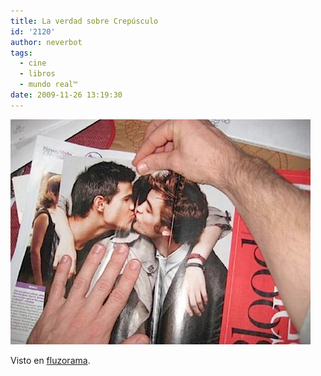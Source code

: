 ```yaml
---
title: La verdad sobre Crepúsculo
id: '2120'
author: neverbot
tags:
  - cine
  - libros
  - mundo real™
date: 2009-11-26 13:19:30
---
```


![200911261318.jpg](./la-verdad-sobre-crepusculo/200911261318.jpg)

Visto en [fluzorama](http://fluzo.tumblr.com/post/257144843/crepusculo).
